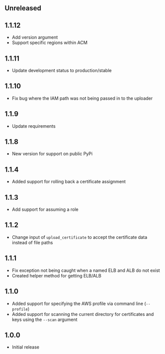## Unreleased

## 1.1.12
- Add version argument
- Support specific regions within ACM

## 1.1.11
- Update development status to production/stable

## 1.1.10
- Fix bug where the IAM path was not being passed in to the uploader

## 1.1.9
- Update requirements

## 1.1.8
- New version for support on public PyPi

## 1.1.4
- Added support for rolling back a certificate assignment

## 1.1.3
- Add support for assuming a role

## 1.1.2
- Change input of `upload_certificate` to accept the certificate data instead of file paths

## 1.1.1
- Fix exception not being caught when a named ELB and ALB do not exist
- Created helper method for getting ELB/ALB

## 1.1.0
- Added support for specifying the AWS profile via command line (`--profile`)
- Added support for scanning the current directory for certificates and keys using the `--scan` argument

## 1.0.0
- Initial release

